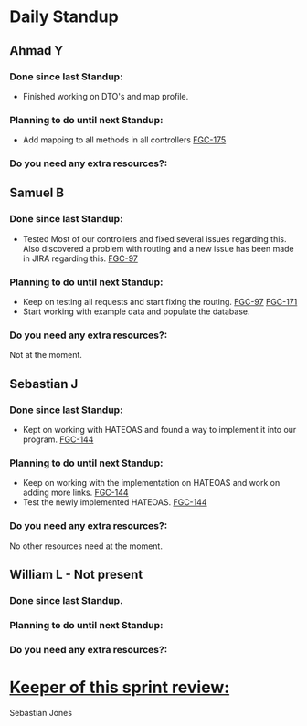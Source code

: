 # Daily Standup

## Ahmad Y 

### Done since last Standup:

- Finished working on DTO's and map profile.  

### Planning to do until next Standup:

- Add mapping to all methods in all controllers [FGC-175](https://sebastianjones.atlassian.net/browse/FGC-175)

### Do you need any extra resources?:



## Samuel B

### Done since last Standup:

- Tested Most of our controllers and fixed several issues regarding this. Also discovered a problem with routing and a new issue has been made in JIRA regarding this. [FGC-97](https://sebastianjones.atlassian.net/browse/FGC-97)

### Planning to do until next Standup:

- Keep on testing all requests and start fixing the routing. [FGC-97](https://sebastianjones.atlassian.net/browse/FGC-97)    [FGC-171](https://sebastianjones.atlassian.net/browse/FGC-171)
- Start working with example data and populate the database. 

### Do you need any extra resources?:

  Not at the moment. 

## Sebastian J

### Done since last Standup:

- Kept on working with HATEOAS and found a way to implement it into our program. [FGC-144](https://sebastianjones.atlassian.net/browse/FGC-144)

### Planning to do until next Standup:

- Keep on working with the implementation on HATEOAS and work on adding more links. [FGC-144](https://sebastianjones.atlassian.net/browse/FGC-144)
- Test the newly implemented HATEOAS. [FGC-144](https://sebastianjones.atlassian.net/browse/FGC-144)

### Do you need any extra resources?:

No other resources need at the moment. 



## William L - Not present

### Done since last Standup.



### Planning to do until next Standup:



### Do you need any extra resources?:





# **<u>Keeper of this sprint review:</u>**

Sebastian Jones